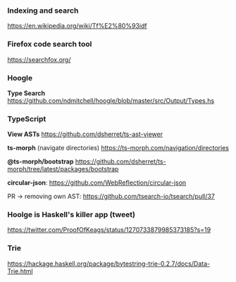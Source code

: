 ### Indexing and search

https://en.wikipedia.org/wiki/Tf%E2%80%93idf

### Firefox code search tool

https://searchfox.org/

### Hoogle

**Type Search** https://github.com/ndmitchell/hoogle/blob/master/src/Output/Types.hs

### TypeScript

**View ASTs** https://github.com/dsherret/ts-ast-viewer

**ts-morph** (navigate directories) https://ts-morph.com/navigation/directories

**@ts-morph/bootstrap** https://github.com/dsherret/ts-morph/tree/latest/packages/bootstrap

**circular-json**: https://github.com/WebReflection/circular-json

PR -> removing own AST: https://github.com/tsearch-io/tsearch/pull/37

### Hoolge is Haskell's killer app (tweet)

https://twitter.com/ProofOfKeags/status/1270733879985373185?s=19

### Trie

https://hackage.haskell.org/package/bytestring-trie-0.2.7/docs/Data-Trie.html
